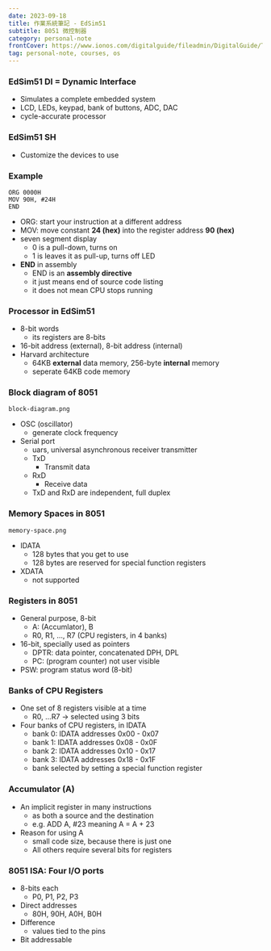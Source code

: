 ```yaml
---
date: 2023-09-18
title: 作業系統筆記 - EdSim51
subtitle: 8051 微控制器
category: personal-note
frontCover: https://www.ionos.com/digitalguide/fileadmin/DigitalGuide/Teaser/operating-system-t.jpg
tag: personal-note, courses, os
---
```

### EdSim51 DI = Dynamic Interface
- Simulates a complete embedded system
- LCD, LEDs, keypad, bank of buttons, ADC, DAC
- cycle-accurate processor

### EdSim51 SH
- Customize the devices to use


### Example
```
ORG 0000H
MOV 90H, #24H
END
```
- ORG: start your instruction at a different address
- MOV: move constant **24 (hex)** into the register address **90 (hex)**
- seven segment display
  - 0 is a pull-down, turns on
  - 1 is leaves it as pull-up, turns off LED
- **END** in assembly
  - END is an **assembly directive**
  - it just means end of source code listing
  - it does not mean CPU stops running

### Processor in EdSim51
- 8-bit words
  - its registers are 8-bits
- 16-bit address (external), 8-bit address (internal)
- Harvard architecture
  - 64KB **external** data memory, 256-byte **internal** memory
  - seperate 64KB code memory

### Block diagram of 8051
```img
block-diagram.png
```
- OSC (oscillator)
  - generate clock frequency
- Serial port
  - uars, universal asynchronous receiver transmitter
  - TxD
    - Transmit data
  - RxD
    - Receive data
  - TxD and RxD are independent, full duplex

### Memory Spaces in 8051
```img
memory-space.png
```
- IDATA
  - 128 bytes that you get to use
  - 128 bytes are reserved for special function registers
- XDATA
  - not supported

### Registers in 8051
- General purpose, 8-bit
  - A: (Accumlator), B
  - R0, R1, ..., R7 (CPU registers, in 4 banks)
- 16-bit, specially used as pointers
  - DPTR: data pointer, concatenated DPH, DPL
  - PC: (program counter) not user visible
- PSW: program status word (8-bit)

### Banks of CPU Registers
- One set of 8 registers visible at a time
  - R0, ...R7 -> selected using 3 bits
- Four banks of CPU registers, in IDATA
  - bank 0: IDATA addresses 0x00 - 0x07
  - bank 1: IDATA addresses 0x08 - 0x0F
  - bank 2: IDATA addresses 0x10 - 0x17
  - bank 3: IDATA addresses 0x18 - 0x1F
  - bank selected by setting a special function register

### Accumulator (A)
- An implicit register in many instructions
  - as both a source and the destination
  - e.g. ADD A, #23 meaning A = A + 23
- Reason for using A
  - small code size, because there is just one
  - All others require several bits for registers

### 8051 ISA: Four I/O ports
- 8-bits each
  - P0, P1, P2, P3
- Direct addresses
  - 80H, 90H, A0H, B0H
- Difference
  - values tied to the pins
- Bit addressable